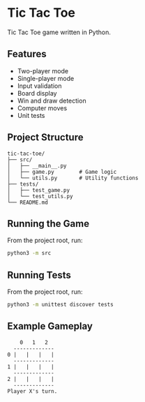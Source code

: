 # Tic Tac Toe

Tic Tac Toe game written in Python.

## Features

- Two-player mode
- Single-player mode
- Input validation
- Board display
- Win and draw detection
- Computer moves
- Unit tests

## Project Structure

```
tic-tac-toe/
├── src/
│   ├── __main__.py
│   ├── game.py        # Game logic
│   └── utils.py       # Utility functions
├── tests/
│   ├── test_game.py 
│   └── test_utils.py
└── README.md
```

## Running the Game

From the project root, run:
```sh
python3 -m src
```

## Running Tests

From the project root, run:
```sh
python3 -m unittest discover tests
```

## Example Gameplay

```
    0   1   2
  -------------
0 |   |   |   |
  -------------
1 |   |   |   |
  -------------
2 |   |   |   |
  -------------
Player X's turn.
```